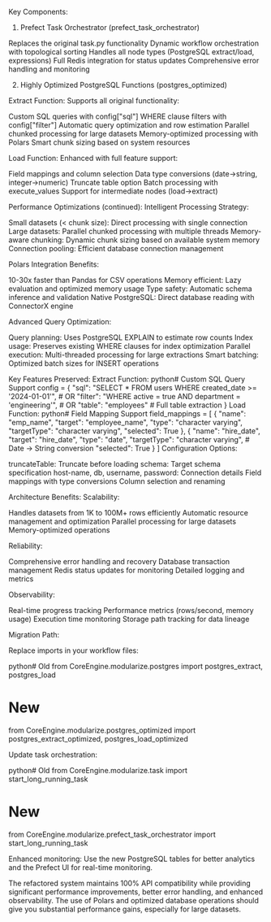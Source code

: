 Key Components:
1. Prefect Task Orchestrator (prefect_task_orchestrator)

Replaces the original task.py functionality
Dynamic workflow orchestration with topological sorting
Handles all node types (PostgreSQL extract/load, expressions)
Full Redis integration for status updates
Comprehensive error handling and monitoring

2. Highly Optimized PostgreSQL Functions (postgres_optimized)

Extract Function: Supports all original functionality:

Custom SQL queries with config["sql"]
WHERE clause filters with config["filter"]
Automatic query optimization and row estimation
Parallel chunked processing for large datasets
Memory-optimized processing with Polars
Smart chunk sizing based on system resources


Load Function: Enhanced with full feature support:

Field mappings and column selection
Data type conversions (date→string, integer→numeric)
Truncate table option
Batch processing with execute_values
Support for intermediate nodes (load→extract)

Performance Optimizations (continued):
Intelligent Processing Strategy:

Small datasets (< chunk size): Direct processing with single connection
Large datasets: Parallel chunked processing with multiple threads
Memory-aware chunking: Dynamic chunk sizing based on available system memory
Connection pooling: Efficient database connection management

Polars Integration Benefits:

10-30x faster than Pandas for CSV operations
Memory efficient: Lazy evaluation and optimized memory usage
Type safety: Automatic schema inference and validation
Native PostgreSQL: Direct database reading with ConnectorX engine

Advanced Query Optimization:

Query planning: Uses PostgreSQL EXPLAIN to estimate row counts
Index usage: Preserves existing WHERE clauses for index optimization
Parallel execution: Multi-threaded processing for large extractions
Smart batching: Optimized batch sizes for INSERT operations

Key Features Preserved:
Extract Function:
python# Custom SQL Query Support
config = {
    "sql": "SELECT * FROM users WHERE created_date >= '2024-01-01'",
    # OR
    "filter": "WHERE active = true AND department = 'engineering'",
    # OR 
    "table": "employees"  # Full table extraction
}
Load Function:
python# Field Mapping Support
field_mappings = [
    {
        "name": "emp_name", "target": "employee_name", 
        "type": "character varying", "targetType": "character varying",
        "selected": True
    },
    {
        "name": "hire_date", "target": "hire_date",
        "type": "date", "targetType": "character varying",  # Date -> String conversion
        "selected": True
    }
]
Configuration Options:

truncateTable: Truncate before loading
schema: Target schema specification
host-name, db, username, password: Connection details
Field mappings with type conversions
Column selection and renaming

Architecture Benefits:
Scalability:

Handles datasets from 1K to 100M+ rows efficiently
Automatic resource management and optimization
Parallel processing for large datasets
Memory-optimized operations

Reliability:

Comprehensive error handling and recovery
Database transaction management
Redis status updates for monitoring
Detailed logging and metrics

Observability:

Real-time progress tracking
Performance metrics (rows/second, memory usage)
Execution time monitoring
Storage path tracking for data lineage

Migration Path:

Replace imports in your workflow files:

python# Old
from CoreEngine.modularize.postgres import postgres_extract, postgres_load

# New  
from CoreEngine.modularize.postgres_optimized import postgres_extract_optimized, postgres_load_optimized

Update task orchestration:

python# Old
from CoreEngine.modularize.task import start_long_running_task

# New
from CoreEngine.modularize.prefect_task_orchestrator import start_long_running_task

Enhanced monitoring: Use the new PostgreSQL tables for better analytics and the Prefect UI for real-time monitoring.

The refactored system maintains 100% API compatibility while providing significant performance improvements, better error handling, and enhanced observability. The use of Polars and optimized database operations should give you substantial performance gains, especially for large datasets.
